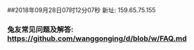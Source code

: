 ##2018年09月28日07时12分07秒 新址: 159.65.75.155
### 兔友常见问题及解答: https://github.com/wanggonging/d/blob/w/FAQ.md
